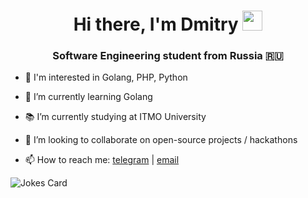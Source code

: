 <!--
**dami404/dami404** is a ✨ _special_ ✨ repository because its `README.md` (this file) appears on your GitHub profile.

Here are some ideas to get you started:

- 🔭 I’m currently working on ...
 ...

- 🤔 I’m looking for help with ...
- 💬 Ask me about ...
- 📫 How to reach me: ...
- 😄 Pronouns: ...
- ⚡ Fun fact: ...
-->

<h1 align="center">Hi there, I'm Dmitry
<img src="https://github.com/blackcater/blackcater/raw/main/images/Hi.gif" height="32"/></h1>
<h3 align="center">Software Engineering student from Russia 🇷🇺</h3>

- 🔭 I'm interested in Golang, PHP, Python

- 🌱 I’m currently learning Golang

- 📚 I’m currently studying at ITMO University

- 👯 I’m looking to collaborate on open-source projects / hackathons

- 📫 How to reach me:  [telegram](https://t.me/ddmmitrii) | [email](d.emelianoff@gmail.com)



<img src="https://readme-jokes.vercel.app/api" alt="Jokes Card" />
